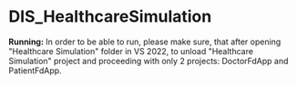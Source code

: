 # DIS_HealthcareSimulation

**Running:**
In order to be able to run, please make sure, that after opening "Healthcare Simulation" folder in VS 2022, to unload "Healthcare Simulation" project and proceeding with only 2 projects: DoctorFdApp and PatientFdApp.
